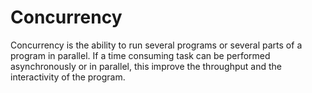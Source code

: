 # Concurrency

Concurrency is the ability to run several programs or several parts of a program in parallel. 
If a time consuming task can be performed asynchronously or in parallel, this improve the throughput and the interactivity of the program.
